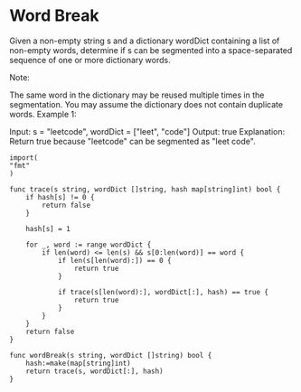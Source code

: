 # Word Break
Given a non-empty string s and a dictionary wordDict containing a list of non-empty words, determine if s can be segmented into a space-separated sequence of one or more dictionary words.

Note:

The same word in the dictionary may be reused multiple times in the segmentation.
You may assume the dictionary does not contain duplicate words.
Example 1:

Input: s = "leetcode", wordDict = ["leet", "code"]
Output: true
Explanation: Return true because "leetcode" can be segmented as "leet code".

```
import(
"fmt"
)

func trace(s string, wordDict []string, hash map[string]int) bool {
    if hash[s] != 0 {
        return false
    }
    
    hash[s] = 1
    
    for _, word := range wordDict {
        if len(word) <= len(s) && s[0:len(word)] == word {
            if len(s[len(word):]) == 0 {
                return true
            }
            
            if trace(s[len(word):], wordDict[:], hash) == true {
                return true
            }
        }
    }
    return false
}

func wordBreak(s string, wordDict []string) bool {
    hash:=make(map[string]int)
    return trace(s, wordDict[:], hash)
}
```
